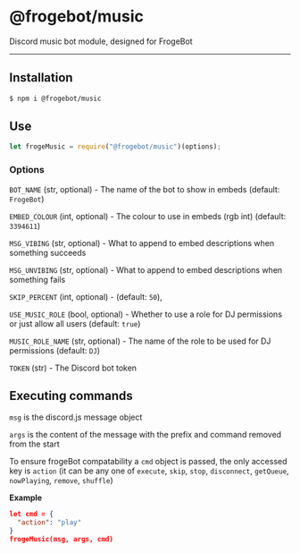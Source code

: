 # @frogebot/music
Discord music bot module, designed for FrogeBot

----

## Installation
```bash
$ npm i @frogebot/music
```
## Use
```js
let frogeMusic = require("@frogebot/music")(options);
```
### Options
`BOT_NAME` (str, optional) - The name of the bot to show in embeds (default: `FrogeBot`)

`EMBED_COLOUR` (int, optional) - The colour to use in embeds (rgb int) (default: `3394611`)

`MSG_VIBING` (str, optional) - What to append to embed descriptions when something succeeds

`MSG_UNVIBING` (str, optional) - What to append to embed descriptions when something fails

`SKIP_PERCENT` (int, optional) - (default: `50`),

`USE_MUSIC_ROLE` (bool, optional) - Whether to use a role for DJ permissions or just allow all users (default: `true`)

`MUSIC_ROLE_NAME` (str, optional) - The name of the role to be used for DJ permissions (default: `DJ`)

`TOKEN` (str) - The Discord bot token

## Executing commands
`msg` is the discord.js message object

`args` is the content of the message with the prefix and command removed from the start

To ensure frogeBot compatability a `cmd` object is passed, the only accessed key is `action` (it can be any one of `execute`, `skip`, `stop`, `disconnect`, `getQueue`, `nowPlaying`, `remove`, `shuffle`)

**Example**
```json
let cmd = {
  "action": "play"
}
frogeMusic(msg, args, cmd)
```


